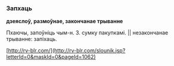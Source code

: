 ### Запхаць
**дзеяслоў, размоўнае, закончанае трыванне**

Пхаючы, запоўніць чым-н. З. сумку пакупкамі. || незакончанае трыванне: запіхаць.

<a rel="author">[http://rv-blr.com/](http://rv-blr.com/slounik.jsp?letterId=0&maskId=0&pageId=1062)</a>
